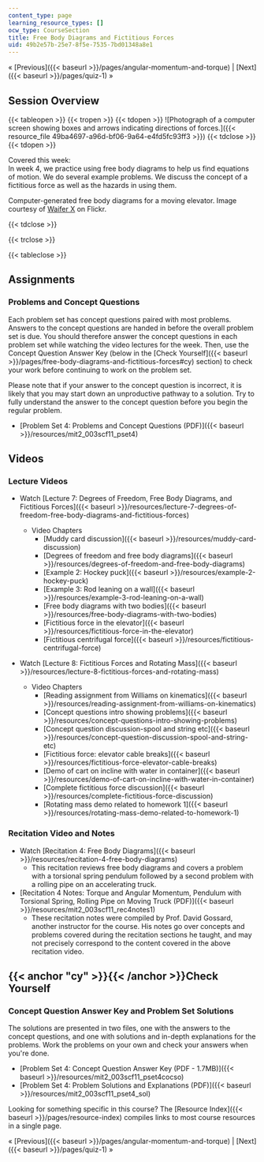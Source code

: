 ```yaml
---
content_type: page
learning_resource_types: []
ocw_type: CourseSection
title: Free Body Diagrams and Fictitious Forces
uid: 49b2e57b-25e7-8f5e-7535-7bd01348a8e1
---
```


« [Previous]({{< baseurl >}}/pages/angular-momentum-and-torque) | [Next]({{< baseurl >}}/pages/quiz-1) »

Session Overview
----------------

{{< tableopen >}}
{{< tropen >}}
{{< tdopen >}}
![Photograph of a computer screen showing boxes and arrows indicating directions of forces.]({{< resource_file 49ba4697-a96d-bf06-9a64-e4fd5fc93ff3 >}})
{{< tdclose >}}
{{< tdopen >}}


Covered this week:  
In week 4, we practice using free body diagrams to help us find equations of motion. We do several example problems. We discuss the concept of a fictitious force as well as the hazards in using them.

Computer-generated free body diagrams for a moving elevator. Image courtesy of [Waifer X](http://www.flickr.com/photos/waiferx/5948206825/) on Flickr.


{{< tdclose >}}

{{< trclose >}}

{{< tableclose >}}

Assignments
-----------

### Problems and Concept Questions

Each problem set has concept questions paired with most problems. Answers to the concept questions are handed in before the overall problem set is due. You should therefore answer the concept questions in each problem set while watching the video lectures for the week. Then, use the Concept Question Answer Key (below in the [Check Yourself]({{< baseurl >}}/pages/free-body-diagrams-and-fictitious-forces#cy) section) to check your work before continuing to work on the problem set.

Please note that if your answer to the concept question is incorrect, it is likely that you may start down an unproductive pathway to a solution. Try to fully understand the answer to the concept question before you begin the regular problem.

*   [Problem Set 4: Problems and Concept Questions (PDF)]({{< baseurl >}}/resources/mit2_003scf11_pset4)

Videos
------

### Lecture Videos

*   Watch [Lecture 7: Degrees of Freedom, Free Body Diagrams, and Fictitious Forces]({{< baseurl >}}/resources/lecture-7-degrees-of-freedom-free-body-diagrams-and-fictitious-forces)
    *   Video Chapters
        *   [Muddy card discussion]({{< baseurl >}}/resources/muddy-card-discussion)
        *   [Degrees of freedom and free body diagrams]({{< baseurl >}}/resources/degrees-of-freedom-and-free-body-diagrams)
        *   [Example 2: Hockey puck]({{< baseurl >}}/resources/example-2-hockey-puck)
        *   [Example 3: Rod leaning on a wall]({{< baseurl >}}/resources/example-3-rod-leaning-on-a-wall)
        *   [Free body diagrams with two bodies]({{< baseurl >}}/resources/free-body-diagrams-with-two-bodies)
        *   [Fictitious force in the elevator]({{< baseurl >}}/resources/fictitious-force-in-the-elevator)
        *   [Fictitious centrifugal force]({{< baseurl >}}/resources/fictitious-centrifugal-force)

*   Watch [Lecture 8: Fictitious Forces and Rotating Mass]({{< baseurl >}}/resources/lecture-8-fictitious-forces-and-rotating-mass)
    *   Video Chapters
        *   [Reading assignment from Williams on kinematics]({{< baseurl >}}/resources/reading-assignment-from-williams-on-kinematics)
        *   [Concept questions intro showing problems]({{< baseurl >}}/resources/concept-questions-intro-showing-problems)
        *   [Concept question discussion-spool and string etc]({{< baseurl >}}/resources/concept-question-discussion-spool-and-string-etc)
        *   [Fictitious force: elevator cable breaks]({{< baseurl >}}/resources/fictitious-force-elevator-cable-breaks)
        *   [Demo of cart on incline with water in container]({{< baseurl >}}/resources/demo-of-cart-on-incline-with-water-in-container)
        *   [Complete fictitious force discussion]({{< baseurl >}}/resources/complete-fictitious-force-discussion)
        *   [Rotating mass demo related to homework 1]({{< baseurl >}}/resources/rotating-mass-demo-related-to-homework-1)

### Recitation Video and Notes

*   Watch [Recitation 4: Free Body Diagrams]({{< baseurl >}}/resources/recitation-4-free-body-diagrams)
    *   This recitation reviews free body diagrams and covers a problem with a torsional spring pendulum followed by a second problem with a rolling pipe on an accelerating truck.
*   [Recitation 4 Notes: Torque and Angular Momentum, Pendulum with Torsional Spring, Rolling Pipe on Moving Truck (PDF)]({{< baseurl >}}/resources/mit2_003scf11_rec4notes1)
    *   These recitation notes were compiled by Prof. David Gossard, another instructor for the course. His notes go over concepts and problems covered during the recitation sections he taught, and may not precisely correspond to the content covered in the above recitation video.

{{< anchor "cy" >}}{{< /anchor >}}Check Yourself
------------------------------------------------

### Concept Question Answer Key and Problem Set Solutions

The solutions are presented in two files, one with the answers to the concept questions, and one with solutions and in-depth explanations for the problems. Work the problems on your own and check your answers when you're done.

*   [Problem Set 4: Concept Question Answer Key (PDF - 1.7MB)]({{< baseurl >}}/resources/mit2_003scf11_pset4cocso)
*   [Problem Set 4: Problem Solutions and Explanations (PDF)]({{< baseurl >}}/resources/mit2_003scf11_pset4_sol)

Looking for something specific in this course? The [Resource Index]({{< baseurl >}}/pages/resource-index) compiles links to most course resources in a single page.

« [Previous]({{< baseurl >}}/pages/angular-momentum-and-torque) | [Next]({{< baseurl >}}/pages/quiz-1) »